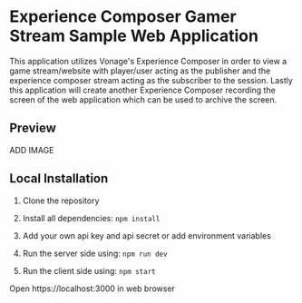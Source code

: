 # Experience Composer Gamer Stream Sample Web Application

This application utilizes Vonage's Experience Composer in order to view a game stream/website with player/user acting as the publisher and the experience composer stream acting as the subscriber to the session. Lastly this application will create another Experience Composer recording the screen of the web application which can be used to archive the screen.

## Preview

ADD IMAGE

## Local Installation
1. Clone the repository

2. Install all dependencies: `npm install`

3. Add your own api key and api secret or add environment variables

4. Run the server side using: `npm run dev`

5. Run the client side using: `npm start`

Open https://localhost:3000 in web browser



